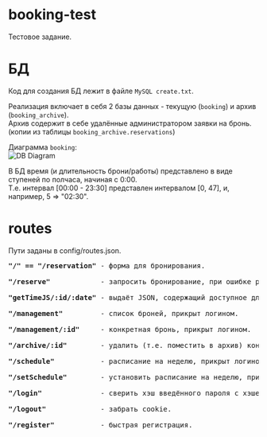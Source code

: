 # booking-test
Тестовое задание.

# БД
Код для создания БД лежит в файле <code>MySQL create.txt</code>.

Реализация включает в себя 2 базы данных - текущую (<code>booking</code>) и архив (<code>booking_archive</code>).
<br>Архив содержит в себе удалённые администратором заявки на бронь. 
<br>(копии из таблицы <code>booking_archive.reservations</code>)

Диаграмма <code>booking</code>:<br>
![DB Diagram](https://i.imgur.com/tkJ0WFu.png)

В БД время (и длительность брони/работы) представлено в виде ступеней по полчаса, начиная с 0:00.<br>
Т.е. интервал [00:00 - 23:30] представлен интервалом [0, 47], и, например, 5 => "02:30".

# routes
Пути заданы в config/routes.json.
<pre>
<strong>"/" == "/reservation"</strong> - форма для бронирования.

<strong>"/reserve"</strong>            - запросить бронирование, при ошибке редиректит обратно. 

<strong>"getTimeJS/:id/:date"</strong> - выдаёт JSON, содержащий доступное для брони время для конкретного стола и даты.

<strong>"/management"</strong>         - список броней, прикрыт логином.

<strong>"/management/:id"</strong>     - конкретная бронь, прикрыт логином. 

<strong>"/archive/:id"</strong>        - удалить (т.е. поместить в архив) конкретную бронь, прикрыт логином.

<strong>"/schedule"</strong>           - расписание на неделю, прикрыт логином.

<strong>"/setSchedule"</strong>        - установить расписание на неделю, прикрыт логином.

<strong>"/login"</strong>              - сверить хэш введённого пароля с хэшем в базе, получить cookie при удаче.

<strong>"/logout"</strong>             - забрать cookie.

<strong>"/register"</strong>           - быстрая регистрация.
</pre>
